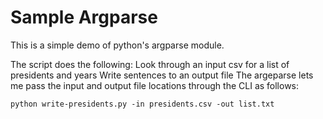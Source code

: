 # Sample Argparse

This is a simple demo of python's argparse module.

The script does the following:
    Look through an input csv for a list of presidents and years
    Write sentences to an output file
    The argeparse lets me pass the input and output file locations through the CLI as follows: 

`python write-presidents.py -in presidents.csv -out list.txt`    